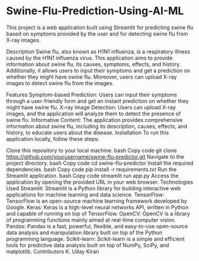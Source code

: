 # Swine-Flu-Prediction-Using-AI-ML
This project is a web application built using Streamlit for predicting swine flu based on symptoms provided by the user and for detecting swine flu from X-ray images.

Description
Swine flu, also known as H1N1 influenza, is a respiratory illness caused by the H1N1 influenza virus. This application aims to provide information about swine flu, its causes, symptoms, effects, and history. Additionally, it allows users to input their symptoms and get a prediction on whether they might have swine flu. Moreover, users can upload X-ray images to detect swine flu from the images.

Features
Symptom-based Prediction: Users can input their symptoms through a user-friendly form and get an instant prediction on whether they might have swine flu.
X-ray Image Detection: Users can upload X-ray images, and the application will analyze them to detect the presence of swine flu.
Informative Content: The application provides comprehensive information about swine flu, including its description, causes, effects, and history, to educate users about the disease.
Installation
To run this application locally, follow these steps:

Clone this repository to your local machine.
bash
Copy code
git clone https://github.com/yourusername/swine-flu-predictor.git
Navigate to the project directory.
bash
Copy code
cd swine-flu-predictor
Install the required dependencies.
bash
Copy code
pip install -r requirements.txt
Run the Streamlit application.
bash
Copy code
streamlit run app.py
Access the application by opening the provided URL in your web browser.
Technologies Used
Streamlit: Streamlit is a Python library for building interactive web applications for machine learning and data science.
TensorFlow: TensorFlow is an open-source machine learning framework developed by Google.
Keras: Keras is a high-level neural networks API, written in Python and capable of running on top of TensorFlow.
OpenCV: OpenCV is a library of programming functions mainly aimed at real-time computer vision.
Pandas: Pandas is a fast, powerful, flexible, and easy-to-use open-source data analysis and manipulation library built on top of the Python programming language.
Scikit-learn: Scikit-learn is a simple and efficient tools for predictive data analysis built on top of NumPy, SciPy, and matplotlib.
Contributors
K. Uday Kiran
